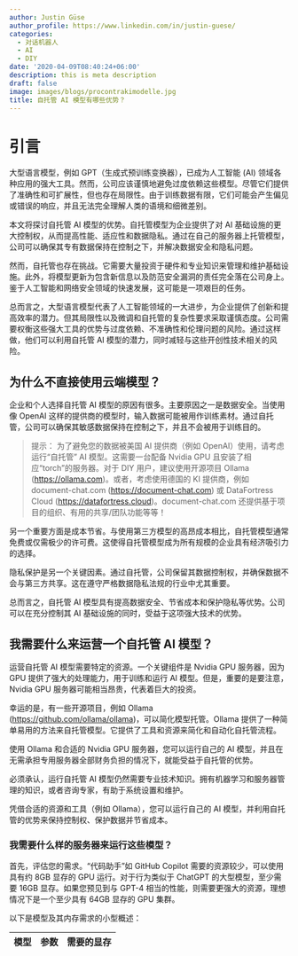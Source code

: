 ```yaml
---
author: Justin Güse
author_profile: https://www.linkedin.com/in/justin-guese/
categories:
  - 对话机器人
  - AI
  - DIY
date: '2020-04-09T08:40:24+06:00'
description: this is meta description
draft: false
image: images/blogs/procontrakimodelle.jpg
title: 自托管 AI 模型有哪些优势？
---
```


# 引言

大型语言模型，例如 GPT（生成式预训练变换器），已成为人工智能 (AI) 领域各种应用的强大工具。然而，公司应该谨慎地避免过度依赖这些模型。尽管它们提供了准确性和可扩展性，但也存在局限性。由于训练数据有限，它们可能会产生偏见或错误的响应，并且无法完全理解人类的语境和细微差别。

本文将探讨自托管 AI 模型的优势。自托管模型为企业提供了对 AI 基础设施的更大控制权，从而提高性能、适应性和数据隐私。通过在自己的服务器上托管模型，公司可以确保其专有数据保持在控制之下，并解决数据安全和隐私问题。

然而，自托管也存在挑战。它需要大量投资于硬件和专业知识来管理和维护基础设施。此外，将模型更新为包含新信息以及防范安全漏洞的责任完全落在公司身上。鉴于人工智能和网络安全领域的快速发展，这可能是一项艰巨的任务。

总而言之，大型语言模型代表了人工智能领域的一大进步，为企业提供了创新和提高效率的潜力。但其局限性以及微调和自托管的复杂性要求采取谨慎态度。公司需要权衡这些强大工具的优势与过度依赖、不准确性和伦理问题的风险。通过这样做，他们可以利用自托管 AI 模型的潜力，同时减轻与这些开创性技术相关的风险。

## 为什么不直接使用云端模型？

企业和个人选择自托管 AI 模型的原因有很多。主要原因之一是数据安全。当使用像 OpenAI 这样的提供商的模型时，输入数据可能被用作训练素材。通过自托管，公司可以确保其敏感数据保持在控制之下，并且不会被用于训练目的。

> 提示：
> 为了避免您的数据被美国 AI 提供商（例如 OpenAI）使用，请考虑运行“自托管” AI 模型。这需要一台配备 Nvidia GPU 且安装了相应“torch”的服务器。对于 DIY 用户，建议使用开源项目 Ollama (https://ollama.com)。或者，考虑使用德国的 KI 提供商，例如 document-chat.com (https://document-chat.com) 或 DataFortress Cloud (https://datafortress.cloud)。document-chat.com 还提供基于项目的组织、有用的共享/团队功能等等！

另一个重要方面是成本节省。与使用第三方模型的高昂成本相比，自托管模型通常免费或仅需极少的许可费。这使得自托管模型成为所有规模的企业具有经济吸引力的选择。

隐私保护是另一个关键因素。通过自托管，公司保留其数据控制权，并确保数据不会与第三方共享。这在遵守严格数据隐私法规的行业中尤其重要。

总而言之，自托管 AI 模型具有提高数据安全、节省成本和保护隐私等优势。公司可以在充分控制其 AI 基础设施的同时，受益于这项强大技术的优势。

## 我需要什么来运营一个自托管 AI 模型？

运营自托管 AI 模型需要特定的资源。一个关键组件是 Nvidia GPU 服务器，因为 GPU 提供了强大的处理能力，用于训练和运行 AI 模型。但是，重要的是要注意，Nvidia GPU 服务器可能相当昂贵，代表着巨大的投资。

幸运的是，有一些开源项目，例如 Ollama (https://github.com/ollama/ollama)，可以简化模型托管。Ollama 提供了一种简单易用的方法来自托管模型。它提供了工具和资源来简化和自动化自托管流程。

使用 Ollama 和合适的 Nvidia GPU 服务器，您可以运行自己的 AI 模型，并且在无需承担专用服务器全部财务负担的情况下，就能受益于自托管的优势。

必须承认，运行自托管 AI 模型仍然需要专业技术知识。拥有机器学习和服务器管理的知识，或者咨询专家，有助于系统设置和维护。

凭借合适的资源和工具（例如 Ollama），您可以运行自己的 AI 模型，并利用自托管的优势来保持控制权、保护数据并节省成本。

### 我需要什么样的服务器来运行这些模型？

首先，评估您的需求。“代码助手”如 GitHub Copilot 需要的资源较少，可以使用具有约 8GB 显存的 GPU 运行。对于行为类似于 ChatGPT 的大型模型，至少需要 16GB 显存。如果您预见到与 GPT-4 相当的性能，则需要更强大的资源，理想情况下是一个至少具有 64GB 显存的 GPU 集群。

以下是模型及其内存需求的小型概述：

| 模型 | 参数 | 需要的显存 |
| ---- | ---- | ---------- |
